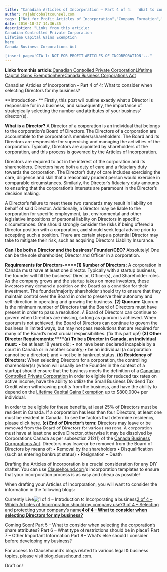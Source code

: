 ```yaml
---
title: "Canadian Articles of Incorporation – Part 4 of 4:   What to consider when selecting Directors for my business?"
author: rajah@cobaltcounsel.com
tags: ["Not for Profit Articles of Incorporation","Company Formation","Rajah","Articles of Incorporation","Canada (ON)","Canada (General)"]
date: 2016-10-27 14:36:35
description: "Links from this article:
Canadian Controlled Private Corporation
Lifetime Capital Gains Exemption
here
Canada Business Corporations Act

[insert page='CTA 1: NOT FOR PROFIT ARTICLES OF INCORPORATION'..."
---
```


**Links from this article:**[Canadian Controlled Private Corporation](https://www.cra-arc.gc.ca/E/pub/tp/it458r2/it458r2-e.pdf)[Lifetime Capital Gains Exemption](https://www.cra-arc.gc.ca/tx/ndvdls/tpcs/ncm-tx/rtrn/cmpltng/ddctns/lns248-260/254/menu-eng.html)[here](https://www.cra-arc.gc.ca/tx/nnrsdnts/ndvdls/nnrs-eng.html#rsdncstts)[Canada Business Corporations Act](https://laws-lois.justice.gc.ca/eng/acts/c-44/FullText.html)

Canadian Articles of Incorporation – Part 4 of 4:
What to consider when selecting Directors for my business?

**Introduction- **
Firstly, this post will outline exactly what a Director is responsible for in a business, and subsequently, the importance of strategically selecting the number and attributes of your business’ director(s).

**What is a Director?**
A Director of a corporation is an individual that belongs to the corporation’s Board of Directors. The Directors of a corporation are accountable to the corporation’s members/shareholders. The Board and its Directors are responsible for supervising and managing the activities of the corporation. Typically, Directors are appointed by shareholders of the corporation, and this process is governed by the Articles of Incorporation.

Directors are required to act in the interest of the corporation and its shareholders. Directors have both a duty of care and a fiduciary duty towards the corporation. The Director’s duty of care includes exercising the care, diligence and skill that a reasonably prudent person would exercise in comparable circumstances. Similarly, the Director’s fiduciary duty amounts to ensuring that the corporation’s interests are paramount in the Director’s decision making.

A Director’s failure to meet these two standards may result in liability on behalf of said Director. Additionally, a Director may be liable to the corporation for specific employment, tax, environmental and other legislative impositions of personal liability on Directors in specific circumstances. One should strongly consider the risks if being offered a Director position with a corporation, and should seek legal advice prior to accepting such a position. There are certain steps a potential Director may take to mitigate their risk, such as acquiring Directors Liability Insurance.

**Can I be both a Director and the business’ Founder/CEO?**
Absolutely! One can be the sole shareholder, Director and Officer in a corporation.

**Requirements for Directors-****(1) Number of Directors:**
A corporation in Canada must have at least one director. Typically with a startup business, the founder will fill the business’ Director, Officer(s), and Shareholder roles. As the company grows and the startup takes on more investors, these investors may demand a position on the Board as a condition for their investment. The founder/majority shareholder should try to ensure that they maintain control over the Board in order to preserve their autonomy and self-direction in operating and growing the business.
**(2) Quorum:**
Quorum is the minimum number of Directors that the Board of Directors must have present in order to pass a resolution. A Board of Directors can continue to govern when Directors are missing, so long as quorum is achieved. When quorum is not achieved, the Board of Directors can continue to govern the business in limited ways, but may not pass resolutions that are required for many of the Board’s most crucial responsibilities. (fix this part up!)
**(3) Other Director Requirements:****(a) To be a Director in Canada, an individual must:**
• be at least 18 years old;
• not have been declared incapable by a court in Canada or in another country; • be an individual (a corporation cannot be a director); and
• not be in bankrupt status.
**(b) Residency of Directors:**
When selecting Directors for a corporation, the controlling shareholder(s) (whom will usually be the Founder in the context of a startup) should ensure that the business meets the definition of a [Canadian Controlled Private Corporation](https://www.cra-arc.gc.ca/E/pub/tp/it458r2/it458r2-e.pdf) in order to eligible for reduced tax rates on active income, have the ability to utilize the Small Business Dividend Tax Credit when withdrawing profits from the business, and have the ability to depend on the [Lifetime Capital Gains Exemption](https://www.cra-arc.gc.ca/tx/ndvdls/tpcs/ncm-tx/rtrn/cmpltng/ddctns/lns248-260/254/menu-eng.html) up to $800,000+ per individual.

In order to be eligible for these benefits, at least 25% of Directors must be resident in Canada. If a corporation has less than four Directors, at least one must be resident in Canada. To see the factors that determine residency, please click [here](https://www.cra-arc.gc.ca/tx/nnrsdnts/ndvdls/nnrs-eng.html#rsdncstts).
**(c) End of Director’s term:**
Directors may leave or be removed from the Board of Directors for various reasons. A corporation must have at least one active Director, otherwise it may be dissolved by Corporations Canada as per subsection 212(1) of the [Canada Business Corporations Act](https://laws-lois.justice.gc.ca/eng/acts/c-44/FullText.html). Directors may leave or be removed from the Board of Directors by means of:
• Removal by the shareholders
• Disqualification (such as entering bankrupt status)
• Resignation
• Death

 

Drafting the Articles of Incorporation is a crucial consideration for any DIY drafter. You can use [Clausehound.com](https://clausehound.com)'s incorporation templates to ensure that your incorporation process is as easy and cheap as possible!

 

When drafting your Articles of Incorporation, you will want to consider the information in the following blogs:

Currently Live![1 of 4 – Introduction to Incorporating a business](https://blog.clausehound.com/canadian-articles-of-incorporation-part-1-of-8-introduction-to-incorporation-2)[2 of 4 – Which Articles of Incorporation should my company use?](https://blog.clausehound.com/canadian-articles-of-incorporation-part-2-of-8-which-articles-of-incorporation-should-my-company-use-2)[3 of 4 – Selecting and protecting your company’s name](https://blog.clausehound.com/canadian-articles-of-incorporation-part-3-of-8-selecting-and-protecting-your-corporations-name-2)**[4 of 4 – What to consider when selecting Directors for my business?](https://blog.clausehound.com/canadian-articles-of-incorporation-part-4-of-8-what-to-consider-when-selecting-directors-for-my-business)**

Coming Soon!
Part 5 – What to consider when selecting the corporation’s share attributes?
Part 6  – What type of restrictions should be in place?
Part 7 – Other Important Information
Part 8 – What’s else should I consider before developing my business?

For access to Clausehound’s blogs related to various legal & business topics, please visit [blog.clausehound.com](https://blog.clausehound.com/).

Draft on!
